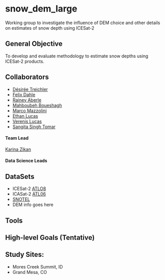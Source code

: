 # snow_dem_large
Working group to investigate the influence of DEM choice and other details on estimates of snow depth using ICESat-2

## General Objective
To develop and evaluate methodology to estimate snow depths using ICESat-2 products. 

## Collaborators

* [Désirée Treichler](https://github.com/desireetreichler)
* [Felix Dahle](https://github.com/fdahle)
* [Rainey Aberle](https://github.com/RaineyAbe)
* [Mahboubeh Boueshagh](https://github.com/mbgh71)
* [Marco Mazzolini](https://github.com/mmazzolini)
* [Ethan Lucas](https://github.com/ethan-lucas)
* [Verenis Lucas](https://github.com/vereluca)
* [Sangita Singh Tomar](https://github.com/SangitaSingh)


#### Team Lead
[Karina Zikan](https://github.com/khzikan)

#### Data Science Leads



## DataSets

* ICESat-2 [ATLO8](https://nsidc.org/data/atl08)
* ICASat-2 [ATL06](https://nsidc.org/data/atl06) 
* [SNOTEL](https://www.wcc.nrcs.usda.gov/snow/)
* DEM info goes here

## Tools


## High-level Goals (Tentative)


## Study Sites:
* Mores Creek Summit, ID
* Grand Mesa, CO


